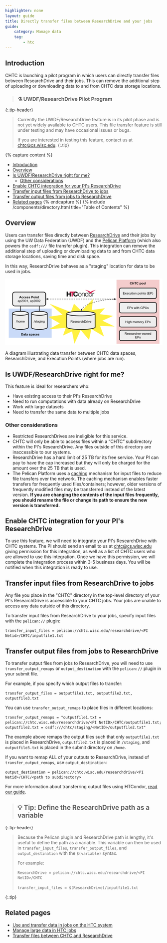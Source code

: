 ```yaml
---
highlighter: none
layout: guide
title: Directly transfer files between ResearchDrive and your jobs
guide:
    category: Manage data
    tag:
        - htc
---
```


## Introduction

CHTC is launching a pilot program in which users can directly transfer files between ResearchDrive and their jobs. This can remove the additional step of uploading or downloading data to and from CHTC data storage locations.

> ### ⚗️ UWDF/ResearchDrive Pilot Program
{:.tip-header}

> Currently the UWDF/ResearchDrive feature is in its pilot phase and is not yet widely available to CHTC users. This file transfer feature is still under testing and may have occasional issues or bugs.
>
> If you are interested in testing this feature, contact us at [chtc@cs.wisc.edu](mailto:chtc@cs.wisc.edu).
{:.tip}

{% capture content %}
- [Introduction](#introduction)
- [Overview](#overview)
- [Is UWDF/ResearchDrive right for me?](#is-uwdfresearchdrive-right-for-me)
   * [Other considerations](#other-considerations)
- [Enable CHTC integration for your PI's ResearchDrive](#enable-chtc-integration-for-your-pis-researchdrive)
- [Transfer input files from ResearchDrive to jobs](#transfer-input-files-from-researchdrive-to-jobs)
- [Transfer output files from jobs to ResearchDrive](#transfer-output-files-from-jobs-to-researchdrive)
- [Related pages](#related-pages)
{% endcapture %}
{% include /components/directory.html title="Table of Contents" %}

## Overview

Users can transfer files directly between [ResearchDrive](https://it.wisc.edu/services/researchdrive/) and their jobs by using the UW Data Federation (UWDF) and the [Pelican Platform](https://docs.pelicanplatform.org/about-pelican) (which also powers the `osdf:///` file transfer plugin). This integration can remove the additional step of uploading or downloading data to and from CHTC data storage locations, saving time and disk space.

In this way, ResearchDrive behaves as a "staging" location for data to be used in jobs.

<p style="text-align:center"><img src="/images/uwdf-researchdrive-diagram.png" width=800px alt="A diagram illustrating data transfer between CHTC data spaces, ResearchDrive, and Execution Points (where jobs are run)."></p>
<caption>
    A diagram illustrating data transfer between CHTC data spaces, ResearchDrive, and Execution Points (where jobs are run).
</caption>

## Is UWDF/ResearchDrive right for me?

This feature is ideal for researchers who:
* Have existing access to their PI's ResearchDrive
* Need to run computations with data already on ResearchDrive
* Work with large datasets
* Need to transfer the same data to multiple jobs

### Other considerations
* Restricted ResearchDrives are ineligible for this service.
* CHTC will only be able to access files within a “CHTC” subdirectory within the PI's ResearchDrive. Any files outside of this directory are inaccessible to our systems.
* ResearchDrive has a hard limit of 25 TB for its free service. Your PI can pay to have the cap increased but they will only be charged for the amount over the 25 TB that is used.
* The Pelican Platform uses a [caching](https://en.wikipedia.org/wiki/Cache_(computing)) mechanism for input files to reduce file transfers over the network. The caching mechanism enables faster transfers for frequently used files/containers; however, older versions of frequently modified files may be transferred instead of the latest version. **If you are changing the contents of the input files frequently, you should rename the file or change its path to ensure the new version is transferred.**

## Enable CHTC integration for your PI's ResearchDrive

To use this feature, we will need to integrate your PI's ResearchDrive with CHTC systems. The PI should send an email to us at [chtc@cs.wisc.edu](mailto:chtc@cs.wisc.edu) giving permission for this integration, as well as a list of CHTC users who are allowed to use this integration. Once we have this permission, we will complete the integration process within 3-5 business days. You will be notified when this integration is ready to use.

## Transfer input files from ResearchDrive to jobs

Any file you place in the "CHTC" directory in the top-level directory of your PI's ResearchDrive is accessible to your CHTC jobs. Your jobs are unable to access any data outside of this directory.

To transfer input files from ResearchDrive to your jobs, specify input files with the `pelican://` plugin:

```
transfer_input_files = pelican://chtc.wisc.edu/researchdrive/<PI Netid>/CHTC/inputfile1.txt
```

## Transfer output files from jobs to ResearchDrive

To transfer output files from jobs to ResearchDrive, you will need to use `transfer_output_remaps` or `output_destination` with the `pelican://` plugin in your submit file.

For example, if you specify which output files to transfer:

```
transfer_output_files = outputfile1.txt, outputfile2.txt, outputfile3.txt
```

You can use `transfer_output_remaps` to place files in different locations:

```
transfer_output_remaps = "outputfile1.txt = pelican://chtc.wisc.edu/researchdrive/<PI NetID>/CHTC/outputfile1.txt; outputfile2.txt = osdf:///chtc/staging/<NetID>/outputfile2.txt"
```

The example above remaps the output files such that only `outputfile1.txt` is placed in ResearchDrive, `outputfile2.txt` is placed in `/staging`, and `outputfile3.txt` is placed in the submit directory on `/home`.

If you want to remap ALL of your outputs to ResearchDrive, instead of `transfer_output_remaps`, use `output_destination`:

```
output_destination = pelican://chtc.wisc.edu/researchdrive/<PI Netid>/CHTC/<path to subdirectory>
```

For more information about transferring output files using HTCondor, [read our guide](/uw-research-computing/htc-job-file-transfer#transfer-output-data-from-jobs).

> ## 💡 Tip: Define the ResearchDrive path as a variable
{:.tip-header}

> Because the Pelican plugin and ResearchDrive path is lengthy, it's useful to define the path as a variable. This variable can then be used in `transfer_input_files`, `transfer_output_files`, and `output_destination` with the `$(variable)` syntax.
>
> For example:
> 
> ```
> ResearchDrive = pelican://chtc.wisc.edu/researchdrive/<PI NetID>/CHTC
> 
> transfer_input_files = $(ResearchDrive)/inputfile1.txt
> ```
{:.tip}

## Related pages
- [Use and transfer data in jobs on the HTC system](/uw-research-computing/htc-job-file-transfer)
- [Manage large data in HTC jobs](/uw-research-computing/file-avail-largedata)
- [Transfer files between CHTC and ResearchDrive](/uw-research-computing/transfer-data-researchdrive)
